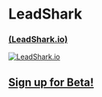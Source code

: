 # LeadShark
### [(LeadShark.io)](https://www.leadshark.io/)

[![LeadShark.io](https://i.ibb.co/pRbw5BX/Screenshot-2024-04-26-at-16-41-43.png)](https://www.leadshark.io/)

## [Sign up for Beta!](https://449zjopvufc.typeform.com/to/AL3YZDYh)
